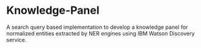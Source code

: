 # Knowledge-Panel
A search query based implementation to develop a knowledge panel for normalized entities extracted by NER engines using IBM Watson Discovery service.
